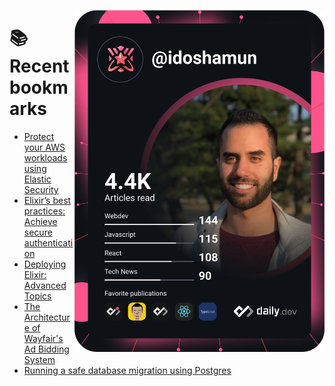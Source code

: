 <a href="https://app.daily.dev/idoshamun"><img src="https://raw.githubusercontent.com/idoshamun/idoshamun/devcard/devcard.svg" align='right' width="400" alt="Ido Shamun's Dev Card"/></a>

# 📚 Recent bookmarks
<!-- BOOKMARKS:START -->
- [Protect your AWS workloads using Elastic Security](https://app.daily.dev/posts/v7jCr0dph?utm_source=rss&utm_medium=bookmarks&utm_campaign=28849d86070e4c099c877ab6837c61f0)
- [Elixir’s best practices: Achieve secure authentication](https://app.daily.dev/posts/pH00OYi4L?utm_source=rss&utm_medium=bookmarks&utm_campaign=28849d86070e4c099c877ab6837c61f0)
- [Deploying Elixir: Advanced Topics](https://app.daily.dev/posts/6_8Q4E2VE?utm_source=rss&utm_medium=bookmarks&utm_campaign=28849d86070e4c099c877ab6837c61f0)
- [The Architecture of Wayfair&#39;s Ad Bidding System](https://app.daily.dev/posts/8x5z5gVU5?utm_source=rss&utm_medium=bookmarks&utm_campaign=28849d86070e4c099c877ab6837c61f0)
- [Running a safe database migration using Postgres](https://app.daily.dev/posts/GOXJyiR5h?utm_source=rss&utm_medium=bookmarks&utm_campaign=28849d86070e4c099c877ab6837c61f0)
<!-- BOOKMARKS:END -->
